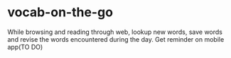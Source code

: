 # vocab-on-the-go
While browsing and reading through web, lookup new words, save words and revise the words encountered during the day. Get reminder on mobile app(TO DO)
